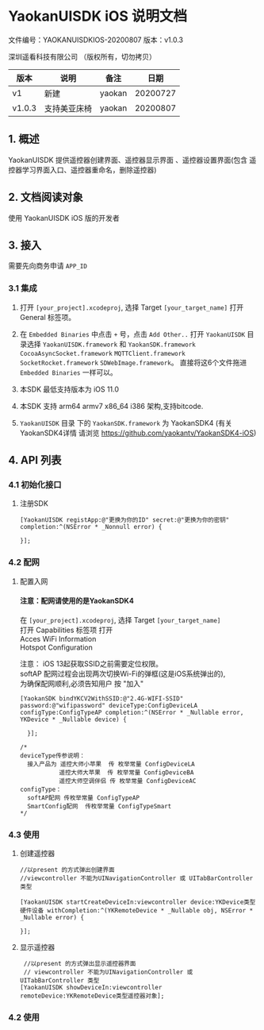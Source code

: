 # YaokanUISDK iOS 说明文档


  文件编号：YAOKANUISDKIOS-20200807
  版本：v1.0.3

  深圳遥看科技有限公司
  （版权所有，切勿拷贝）



| 版本 | 说明 | 备注 | 日期 |
| --- | --- | --- | --- |
| v1 | 新建 | yaokan | 20200727 |
| v1.0.3 | 支持美亚床椅 | yaokan | 20200807 |




## 1. 概述
YaokanUISDK 提供遥控器创建界面、遥控器显示界面 、遥控器设置界面(包含 遥控器学习界面入口、遥控器重命名，删除遥控器)


## 2. 文档阅读对象
使用 YaokanUISDK iOS 版的开发者

## 3. 接入

需要先向商务申请 `APP_ID`

### 3.1 集成

  1. 打开 `[your_project].xcodeproj`, 选择 Target `[your_target_name]` 打开 General 标签项。

  2. 在 `Embedded Binaries` 中点击 `+` 号，点击 `Add Other..` 打开 `YaokanUISDK` 目录选择 `YaokanUISDK.framework` 和 `YaokanSDK.framework` `CocoaAsyncSocket.framework` `MQTTClient.framework` `SocketRocket.framework`  `SDWebImage.framework`。
    直接将这6个文件拖进 `Embedded Binaries` 一样可以。

  3. 本SDK 最低支持版本为 iOS 11.0
  4. 本SDK 支持 arm64 armv7 x86_64 i386 架构,支持bitcode.
  5. `YaokanUISDK` 目录 下的 `YaokanSDK.framework` 为 YaokanSDK4  (有关YaokanSDK4详情 请浏览 https://github.com/yaokantv/YaokanSDK4-iOS)
## 4. API 列表

### 4.1 初始化接口

  1. 注册SDK
      ```objc  
      [YaokanUISDK registApp:@"更换为你的ID" secret:@"更换为你的密钥" completion:^(NSError * _Nonnull error) {
          
      }];
      ```
### 4.2 配网

1. 配置入网<br>
      
    <h4>注意：配网请使用的是YaokanSDK4</h4>

      在  `[your_project].xcodeproj`, 选择 Target `[your_target_name]` <br>打开 Capabilities  标签项 打开<br>Acces WiFi Information <br> Hotspot Configuration<br> 
       
      注意： iOS 13起获取SSID之前需要定位权限。<br>softAP 配网过程会出现两次切换Wi-Fi的弹框(这是iOS系统弹出的),<br>为确保配网顺利,必须告知用户
      按 "加入" 
      ```objc   
      [YaokanSDK bindYKCV2WithSSID:@"2.4G-WIFI-SSID" password:@"wifipassword" deviceType:ConfigDeviceLA configType:ConfigTypeAP completion:^(NSError * _Nullable error, YKDevice * _Nullable device) {

        }];
      
      /*
      deviceType传参说明：
        接入产品为 遥控大师小苹果  传 枚举常量 ConfigDeviceLA
                 遥控大师大苹果  传 枚举常量 ConfigDeviceBA
                 遥控大师空调伴侣 传 枚举常量 ConfigDeviceAC
      configType：
        softAP配网 传枚举常量 ConfigTypeAP
        SmartConfig配网  传枚举常量 ConfigTypeSmart
      */
      ```

### 4.3 使用    

1. 创建遥控器

    ```objc
    //以present 的方式弹出创建界面
    //viewcontroller 不能为UINavigationController 或 UITabBarController 类型
    
    [YaokanUISDK startCreateDeviceIn:viewcontroller device:YKDevice类型硬件设备 withCompletion:^(YKRemoteDevice * _Nullable obj, NSError * _Nullable error) {
                          
    }];
    ```
2. 显示遥控器

    ```objc
     //以present 的方式弹出显示遥控器界面
     // viewcontroller 不能为UINavigationController 或 UITabBarController 类型
    [YaokanUISDK showDeviceIn:viewcontroller remoteDevice:YKRemoteDevice类型遥控器对象];
    
    ```
    
### 4.2 使用
